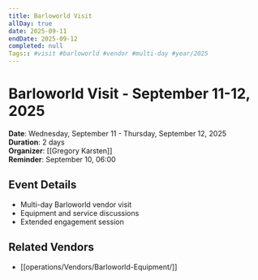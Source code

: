 ```yaml
---
title: Barloworld Visit
allDay: true
date: 2025-09-11
endDate: 2025-09-12
completed: null
Tags:: #visit #barloworld #vendor #multi-day #year/2025
---
```


# Barloworld Visit - September 11-12, 2025

**Date**: Wednesday, September 11 - Thursday, September 12, 2025  
**Duration**: 2 days  
**Organizer**: [[Gregory Karsten]]  
**Reminder**: September 10, 06:00

## Event Details
- Multi-day Barloworld vendor visit
- Equipment and service discussions
- Extended engagement session

## Related Vendors
- [[operations/Vendors/Barloworld-Equipment/]]